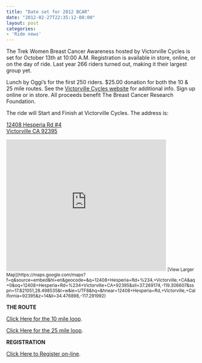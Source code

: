 ```yaml
---
title: "Date set for 2012 BCAR"
date: "2012-02-27T22:35:12-08:00"
layout: post
categories:
- 'Ride news'
---
```


The Trek Women Breast Cancer Awareness hosted by Victorville Cycles is set for October 13th at 10:00 A.M. Registration is available in store, online, or on the day of ride. Last year 266 riders turned out, making it their largest group yet.

Lunch by Oggi’s for the first 250 riders. $25.00 donation for both the 10 &amp; 25 mile routes. See the [Victorville Cycles website](https://www.victorvillecycles.com/) for additional info. Sign up online or in store. All proceeds benefit The Breast Cancer Research Foundation.

The ride will Start and Finish at Victorville Cycles. The address is:

[12408 Hesperia Rd #4  
Victorville CA 92395](https://maps.google.com/maps?q=12408+Hesperia+Rd+%234,+Victorville,+CA&hl=en&sll=37.269174,-119.306607&sspn=17.821051,28.498535&oq=12408+Hesperia+Rd+%234+Victorville+CA+92395&t=w&hnear=12408+Hesperia+Rd,+Victorville,+California+92395&z=17)

<iframe frameborder="0" height="350" loading="lazy" marginheight="0" marginwidth="0" scrolling="no" src="https://maps.google.com/maps?f=q&source=s_q&hl=en&geocode=&q=12408+Hesperia+Rd+%234,+Victorville,+CA&aq=0&oq=12408+Hesperia+Rd+%234+Victorville+CA+92395&sll=37.269174,-119.306607&sspn=17.821051,28.498535&t=w&ie=UTF8&hq=&hnear=12408+Hesperia+Rd,+Victorville,+California+92395&z=14&ll=34.476898,-117.291992&output=embed" width="425"></iframe>  
<small>[View Larger Map](https://maps.google.com/maps?f=q&source=embed&hl=en&geocode=&q=12408+Hesperia+Rd+%234,+Victorville,+CA&aq=0&oq=12408+Hesperia+Rd+%234+Victorville+CA+92395&sll=37.269174,-119.306607&sspn=17.821051,28.498535&t=w&ie=UTF8&hq=&hnear=12408+Hesperia+Rd,+Victorville,+California+92395&z=14&ll=34.476898,-117.291992)</small>

**THE ROUTE**

[Click Here for the 10 mile loop](https://www.mapmyride.com/routes/view/9943501).

[Click Here for the 25 mile loop](https://www.mapmyride.com/routes/view/23687756).

**REGISTRATION**

[Click Here to Register on-line](https://www.active.com/cycling/victorville-ca/trek-breast-cancer-awareness-ride-victorville-cycles-2012).